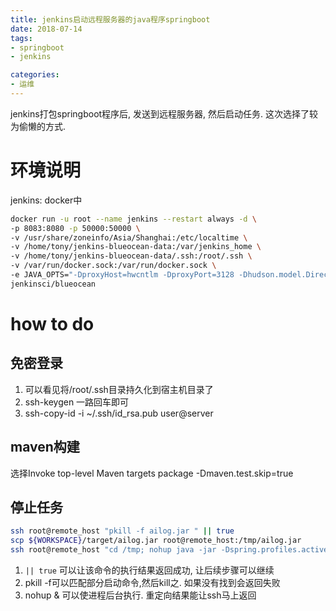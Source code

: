 ```yaml
---
title: jenkins启动远程服务器的java程序springboot
date: 2018-07-14 
tags:
- springboot
- jenkins

categories:
- 运维
---
```

jenkins打包springboot程序后, 发送到远程服务器, 然后启动任务. 这次选择了较为偷懒的方式. 
<!--more-->
# 环境说明
jenkins: docker中
```bash
docker run -u root --name jenkins --restart always -d \
-p 8083:8080 -p 50000:50000 \
-v /usr/share/zoneinfo/Asia/Shanghai:/etc/localtime \
-v /home/tony/jenkins-blueocean-data:/var/jenkins_home \
-v /home/tony/jenkins-blueocean-data/.ssh:/root/.ssh \
-v /var/run/docker.sock:/var/run/docker.sock \
-e JAVA_OPTS="-DproxyHost=hwcntlm -DproxyPort=3128 -Dhudson.model.DirectoryBrowserSupport.CSP= -Duser.timezone=Asia/Shanghai" \
jenkinsci/blueocean
```
# how to do
## 免密登录
1. 可以看见将/root/.ssh目录持久化到宿主机目录了
2. ssh-keygen 一路回车即可
3. ssh-copy-id -i ~/.ssh/id_rsa.pub user@server

## maven构建
选择Invoke top-level Maven targets
package
-Dmaven.test.skip=true
## 停止任务
```bash
ssh root@remote_host "pkill -f ailog.jar " || true
scp ${WORKSPACE}/target/ailog.jar root@remote_host:/tmp/ailog.jar
ssh root@remote_host "cd /tmp; nohup java -jar -Dspring.profiles.active=prod /tmp/ailog.jar > /tmp/ailog.log &"
```
1. `|| true` 可以让该命令的执行结果返回成功, 让后续步骤可以继续
2. pkill -f可以匹配部分启动命令,然后kill之. 如果没有找到会返回失败
3. nohup & 可以使进程后台执行. 重定向结果能让ssh马上返回
